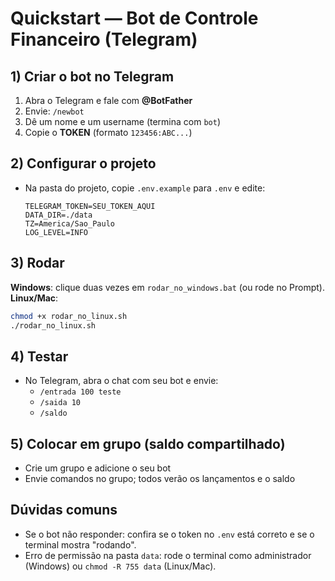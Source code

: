 # Quickstart — Bot de Controle Financeiro (Telegram)

## 1) Criar o bot no Telegram
1. Abra o Telegram e fale com **@BotFather**
2. Envie: `/newbot`
3. Dê um nome e um username (termina com `bot`)
4. Copie o **TOKEN** (formato `123456:ABC...`)

## 2) Configurar o projeto
- Na pasta do projeto, copie `.env.example` para `.env` e edite:
  ```
  TELEGRAM_TOKEN=SEU_TOKEN_AQUI
  DATA_DIR=./data
  TZ=America/Sao_Paulo
  LOG_LEVEL=INFO
  ```

## 3) Rodar
**Windows**: clique duas vezes em `rodar_no_windows.bat` (ou rode no Prompt).
**Linux/Mac**:
```bash
chmod +x rodar_no_linux.sh
./rodar_no_linux.sh
```

## 4) Testar
- No Telegram, abra o chat com seu bot e envie:
  - `/entrada 100 teste`
  - `/saida 10`
  - `/saldo`

## 5) Colocar em grupo (saldo compartilhado)
- Crie um grupo e adicione o seu bot
- Envie comandos no grupo; todos verão os lançamentos e o saldo

## Dúvidas comuns
- Se o bot não responder: confira se o token no `.env` está correto e se o terminal mostra "rodando".
- Erro de permissão na pasta `data`: rode o terminal como administrador (Windows) ou `chmod -R 755 data` (Linux/Mac).
